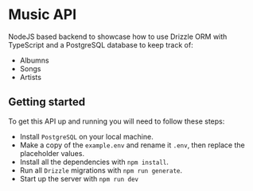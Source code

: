 # Music API

NodeJS based backend to showcase how to use Drizzle ORM with TypeScript and a PostgreSQL database to keep track of:

- Albumns
- Songs
- Artists

## Getting started

To get this API up and running you will need to follow these steps:

- Install `PostgreSQL` on your local machine.
- Make a copy of the `example.env` and rename it `.env`, then replace the placeholder values.
- Install all the dependencies with `npm install`.
- Run all `Drizzle` migrations with `npm run generate`.
- Start up the server with `npm run dev`
